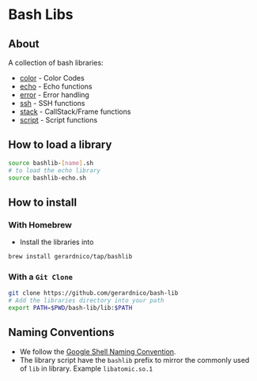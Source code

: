# Bash Libs


## About

A collection of bash libraries:
* [color](lib/bashlib-color.sh) - Color Codes
* [echo](lib/bashlib-echo.sh) - Echo functions
* [error](lib/bashlib-error.sh) - Error handling
* [ssh](lib/bashlib-ssh.sh) - SSH functions
* [stack](lib/bashlib-stack.sh) - CallStack/Frame functions
* [script](lib/bashlib-script.sh) - Script functions


## How to load a library

```bash
source bashlib-[name].sh
# to load the echo library
source bashlib-echo.sh
```

## How to install

### With Homebrew

* Install the libraries into
```bash
brew install gerardnico/tap/bashlib
```

### With a `Git Clone`

```bash
git clone https://github.com/gerardnico/bash-lib
# Add the libraries directory into your path
export PATH=$PWD/bash-lib/lib:$PATH
```
  


## Naming Conventions

* We follow the [Google Shell Naming Convention](https://google.github.io/styleguide/shellguide.html).
* The library script have the `bashlib` prefix to mirror the commonly used of `lib` in library. Example `libatomic.so.1`

